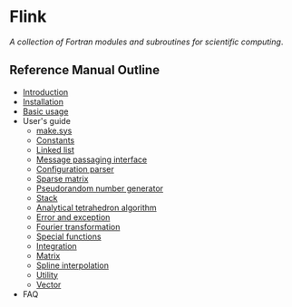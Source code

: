 # Flink

*A collection of Fortran modules and subroutines for scientific computing*.

## Reference Manual Outline

* [Introduction](intro.md)
* [Installation](install.md)
* [Basic usage](usage.md)
* User's guide
  * [make.sys](guide/make.md)
  * [Constants](guide/m_constants.md)
  * [Linked list](guide/m_linkedlist.md)
  * [Message passaging interface](guide/m_mpi.md)
  * [Configuration parser](guide/m_parser.md)
  * [Sparse matrix](guide/m_sparse.md)
  * [Pseudorandom number generator](guide/m_spring.md)
  * [Stack](guide/m_stack.md)
  * [Analytical tetrahedron algorithm](guide/m_tetra.md)
  * [Error and exception](guide/s_error.md)
  * [Fourier transformation](guide/s_fourier.md)
  * [Special functions](guide/s_function.md)
  * [Integration](guide/s_integrator.md)
  * [Matrix](guide/s_matrix.md)
  * [Spline interpolation](guide/s_spline.md)
  * [Utility](guide/s_util.md)
  * [Vector](guide/s_vector.md)
* FAQ
